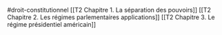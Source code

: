 #droit-constitutionnel 
[[T2 Chapitre 1. La séparation des pouvoirs]]
[[T2 Chapitre 2. Les régimes parlementaires applications]]
[[T2 Chapitre 3. Le régime présidentiel américain]]

